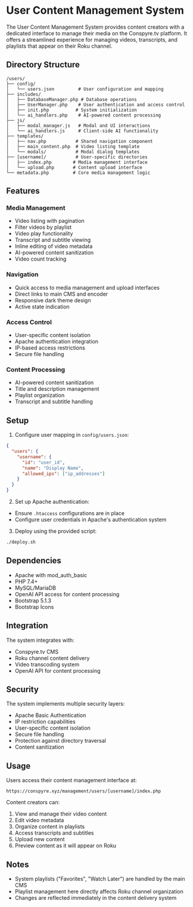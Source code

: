 # User Content Management System

The User Content Management System provides content creators with a dedicated interface to manage their media on the Conspyre.tv platform. It offers a streamlined experience for managing videos, transcripts, and playlists that appear on their Roku channel.

## Directory Structure

```
/users/
├── config/
│   └── users.json         # User configuration and mapping
├── includes/
│   ├── DatabaseManager.php # Database operations
│   ├── UserManager.php    # User authentication and access control
│   ├── init.php          # System initialization
│   └── ai_handlers.php    # AI-powered content processing
├── js/
│   ├── modal_manager.js   # Modal and UI interactions
│   └── ai_handlers.js     # Client-side AI functionality
├── templates/
│   ├── nav.php           # Shared navigation component
│   ├── main_content.php  # Video listing template
│   └── modals/           # Modal dialog templates
├── [username]/           # User-specific directories
│   ├── index.php        # Media management interface
│   └── upload.php       # Content upload interface
└── metadata.php         # Core media management logic
```

## Features

### Media Management
- Video listing with pagination
- Filter videos by playlist
- Video play functionality
- Transcript and subtitle viewing
- Inline editing of video metadata
- AI-powered content sanitization
- Video count tracking

### Navigation
- Quick access to media management and upload interfaces
- Direct links to main CMS and encoder
- Responsive dark theme design
- Active state indication

### Access Control
- User-specific content isolation
- Apache authentication integration
- IP-based access restrictions
- Secure file handling

### Content Processing
- AI-powered content sanitization
- Title and description management
- Playlist organization
- Transcript and subtitle handling

## Setup

1. Configure user mapping in `config/users.json`:
```json
{
  "users": {
    "username": {
      "id": "user_id",
      "name": "Display Name",
      "allowed_ips": ["ip_addresses"]
    }
  }
}
```

2. Set up Apache authentication:
- Ensure `.htaccess` configurations are in place
- Configure user credentials in Apache's authentication system

3. Deploy using the provided script:
```bash
./deploy.sh
```

## Dependencies

- Apache with mod_auth_basic
- PHP 7.4+
- MySQL/MariaDB
- OpenAI API access for content processing
- Bootstrap 5.1.3
- Bootstrap Icons

## Integration

The system integrates with:
- Conspyre.tv CMS
- Roku channel content delivery
- Video transcoding system
- OpenAI API for content processing

## Security

The system implements multiple security layers:
- Apache Basic Authentication
- IP restriction capabilities
- User-specific content isolation
- Secure file handling
- Protection against directory traversal
- Content sanitization

## Usage

Users access their content management interface at:
```
https://conspyre.xyz/management/users/[username]/index.php
```

Content creators can:
1. View and manage their video content
2. Edit video metadata
3. Organize content in playlists
4. Access transcripts and subtitles
5. Upload new content
6. Preview content as it will appear on Roku

## Notes

- System playlists ("Favorites", "Watch Later") are handled by the main CMS
- Playlist management here directly affects Roku channel organization
- Changes are reflected immediately in the content delivery system